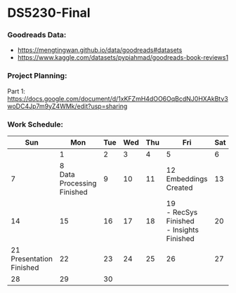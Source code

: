 # DS5230-Final
### Goodreads Data:
- https://mengtingwan.github.io/data/goodreads#datasets
- https://www.kaggle.com/datasets/pypiahmad/goodreads-book-reviews1

### Project Planning:
Part 1: https://docs.google.com/document/d/1xKFZmH4dOO6OqBcdNJ0HXAkBtv3woDC4Jp7m9yZ4WMk/edit?usp=sharing

### Work Schedule:
| Sun                          | Mon                            | Tue | Wed | Thu | Fri                                            | Sat |
|------------------------------|--------------------------------|-----|-----|-----|------------------------------------------------|-----|
|                              | 1                              |  2  |  3  |  4  | 5                                              |  6  |
| 7                            | 8<br/>Data Processing Finished |  9  | 10  | 11  | 12<br/>Embeddings Created                      | 13  |
| 14                           | 15                             | 16  | 17  | 18  | 19<br/>- RecSys Finished<br/>- Insights Finished | 20  |
| 21<br/>Presentation Finished | 22                             | 23  | 24  | 25  | 26                                             | 27  |
| 28                           | 29                             | 30  |     |     |                                                |     |

